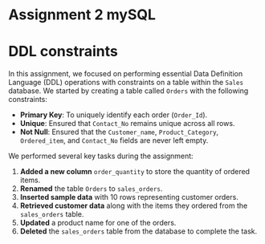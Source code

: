 # Assignment 2 mySQL
# DDL constraints

In this assignment, we focused on performing essential Data Definition Language (DDL) operations 
with constraints on a table within the `Sales` database.
We started by creating a table called `Orders` with the following constraints:

- **Primary Key**: To uniquely identify each order (`Order_Id`).
- **Unique**: Ensured that `Contact_No` remains unique across all rows.
- **Not Null**: Ensured that the `Customer_name`, `Product_Category`, `Ordered_item`, and `Contact_No` fields are never left empty.

We performed several key tasks during the assignment:

1. **Added a new column** `order_quantity` to store the quantity of ordered items.
2. **Renamed** the table `Orders` to `sales_orders`.
3. **Inserted sample data** with 10 rows representing customer orders.
4. **Retrieved customer data** along with the items they ordered from the `sales_orders` table.
5. **Updated** a product name for one of the orders.
6. **Deleted** the `sales_orders` table from the database to complete the task.
